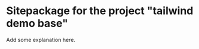 Sitepackage for the project "tailwind demo base"
==============================================================

Add some explanation here.
